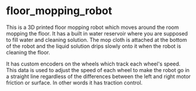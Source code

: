 # floor_mopping_robot
This is a 3D printed floor mopping robot which moves around the room mopping the floor. It has a built in water reservoir where you are supposed to fill water and cleaning solution. The mop cloth is attached at the bottom of the robot and the liquid solution drips slowly onto it when the robot is cleaning the floor.

It has custom encoders on the wheels which track each wheel's speed. This data is used to adjust the speed of each wheel to make the robot go in a straight line regardless of the differences between the left and right motor friction or surface. In other words it has traction control.
